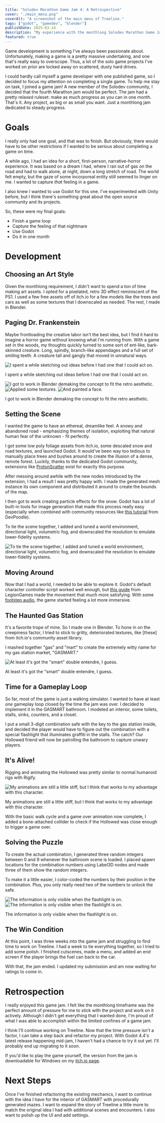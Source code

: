 ```yaml
---
title: "Solodev Marathon Game Jam 4: A Retrospective"
cover: "./main_menu.png"  
coverAlt: "A screenshot of the main menu of Treeline."
tags: ["godot", "gamedev", "blender"]
publishDate: 2025-03-14
description: "My experience with the monthlong Solodev Marathon Game Jam"
featured: true
---
```


Game development is something I've always been passionate about. Unfortunately, making a game is a pretty massive undertaking, and one that's really easy to overscope. Thus, a lot of the solo game projects I've worked on prior are locked away on scattered, dusty hard drives.

I could hardly call myself a game developer with one published game, so I decided to focus my attention on completing a single game. To help me stay on task, I joined a game jam! A new member of the Solodev community, I decided that the fourth Marathon jam would be perfect. The jam had a pretty relaxed ruleset: make as much progress as you can in one month. That's it. Any project, as big or as small you want. Just a monthlong jam dedicated to steady progress.
# Goals
I really only had one goal, and that was to finish. But obviously, there would have to be other restrictions if I wanted to be serious about completing a game on time.

A while ago, I had an idea for a short, first-person, narrative-horror experience. It was based on a dream I had, where I ran out of gas on the road and had to walk alone, at night, down a long stretch of road. The world felt empty, but the gaze of some incorporeal entity still seemed to linger on me. I wanted to capture _that_ feeling in a game.

I also knew I wanted to use Godot for this one. I've experimented with Unity before, but I think there's something great about the open source community and its projects.

So, these were my final goals:
- Finish a game loop
- Capture the feeling of that nightmare
- Use Godot
- Do it in one month
# Development
## Choosing an Art Style
Given the monthlong requirement,  I didn't want to spend a ton of time making art assets. I opted for a pixelated, retro 3D effect reminiscent of the PS1. I used a few free assets off of itch.io for a few models like the trees and cars as well as some textures that I downscaled as needed. The rest, I made in Blender.
## Paging Dr. Frankenstein
Maybe frontloading the creative labor isn't the best idea, but I find it hard to imagine a horror game without knowing what I'm running from. With a game set in the woods, my thoughts quickly turned to some sort of ent-like, bark-skinned creature. Long, spindly, branch-like appendages and a full set of smiling teeth. A creature tall and gangly that moved in unnatural ways.


<div class = "image">

  ![I spent a while sketching out ideas before I had one that I could act on.](./sketch.png)

  <div class="caption">
    I spent a while sketching out ideas before I had one that I could act on.
  </div>

</div>


<div class = "image">

  <div class = "row">
  
  ![I got to work in Blender demaking the concept to fit the retro aesthetic.](./model.png)
  ![Applied some textures.](./textured.png)
  ![And painted a face.](./closeup.png)
  
  </div>

  <div class="caption">
    I got to work in Blender demaking the concept to fit the retro aesthetic.
  </div>

</div>


## Setting the Scene
I wanted the game to have an ethereal, dreamlike feel. A snowy and abandoned road - emphasizing themes of isolation, exploiting that natural human fear of the unknown - fit perfectly.

I got some low poly foliage assets from itch.io, some descaled snow and road textures, and launched Godot. It would've been way too tedious to manually place trees and bushes around to create the illusion of a dense, remote forest. Luckily, thanks to the dedicated Godot community, extensions like [ProtonScatter](https://github.com/HungryProton/scatter) exist for exactly this purpose.

After messing around awhile with the new nodes introduced by the extension, I had a result I was pretty happy with. I made the generated mesh instance its own component and distributed it around to create the bounds of the map.

I then got to work creating particle effects for the snow. Godot has a lot of built-in tools for image generation that made this process really easy (especially when combined with community resources like [this tutorial](https://www.youtube.com/watch?v=n5RAGhxHo28) from DevPoodle).


<div class = "image row">

  <div class="caption">
To tie the scene together, I added and tuned a world environment, directional light, volumetric fog, and downscaled the resolution to emulate lower-fidelity systems. </div>

  ![To tie the scene together, I added and tuned a world environment, directional light, volumetric fog, and downscaled the resolution to emulate lower-fidelity systems.](./hollowed.png)

</div>

## Moving Around
Now that I had a world, I needed to be able to explore it. Godot's default character controller script worked well enough, but [this guide](https://www.youtube.com/watch?v=A3HLeyaBCq4) from LegionGames made the movement that much more satisfying. With some [footstep audio](https://www.youtube.com/watch?v=raAe58RBees), the game started feeling a lot more immersive.
## The Haunted Gas Station
It's a favorite trope of mine. So I made one in Blender. To hone in on the creepiness factor, I tried to stick to gritty, deteriorated textures, like [these] from itch.io's community asset library.

I mashed together "gas" and "mart" to create the extremely witty name for my gas station market, "GASMART." 

<div class = "image">

  ![At least it's got the "smart" double entendre, I guess.](./station.png)

  <div class="caption">
At least it's got the "smart" double entendre, I guess.
  </div>

</div>

## Time for a Gameplay Loop
So far, most of the game is just a walking simulator. I wanted to have at least _one_ gameplay loop closed by the time the jam was over. I decided to implement it in the GASMART bathroom. I modeled an interior, some toilets, stalls, sinks, counters, and a closet.

I put a small 3-digit combination safe with the key to the gas station inside, and decided the player would have to figure out the combination with a special flashlight that illuminates graffiti in the stalls. The catch? Our Hollowed friend will now be patrolling the bathroom to capture unwary players.

## It's Alive!
Rigging and animating the Hollowed was pretty similar to normal humanoid rigs with Rigify. 

<div class = "image row">

  ![My animations are still a little stiff, but I think that works to my advantage with this character.](./hollowed_walk.gif)

  <div class="caption">
My animations are still a little stiff, but I think that works to my advantage with this character.
  </div>

</div>


With the basic walk cycle and a game over animation now complete, I added a bone-attached collider to check if the Hollowed was close enough to trigger a game over.

## Solving the Puzzle
To create the actual combination, I generated three random integers between 0 and 9 whenever the bathroom scene is loaded. I placed spawn locations for the combination numbers using Label3D nodes and made three of them show the random integers.

To make it a little easier, I color-coded the numbers by their position in the combination. Plus, you only really need two of the numbers to unlock the safe.

<div class = "image">

<div class = "row">

  ![The information is only visible when the flashlight is on.](./flashlight_shader.gif)
  ![The information is only visible when the flashlight is on.](./toilet.png)

</div>
  <div class="caption">
    The information is only visible when the flashlight is on.
  </div>

</div>

## The Win Condition
At this point, I was three weeks into the game jam and struggling to find time to work on Treeline. I had a week to tie everything together, so I tried to add some polish. I finished cutscenes, made a menu, and added an end screen if the player brings the fuel can back to the car.

With that, the jam ended. I updated my submission and am now waiting for ratings to come in.
# Retrospection
I really enjoyed this game jam. I felt like the monthlong timeframe was the perfect amount of pressure for me to stick with the project and work on it actively. Although I didn't get everything that I wanted done, I'm proud of what I was able to accomplish within the limited confines of a game jam.

I think I'll continue working on Treeline. Now that the time pressure isn't a factor, I can take a step back and refactor my project. With Godot 4.4's latest release happening mid-jam, I haven't had a chance to try it out yet. I'll probably end up migrating to it soon.

If you'd like to play the game yourself, the version from the jam is downloadable for Windows on my [itch.io page](https://adharmic.itch.io/treeline).

# Next Steps
Once I've finished refactoring the existing mechanics, I want to continue with the idea I have for the interior of GASMART with procedurally generated mazes. I want to expand the story of Treeline a little more to match the original idea I had with additional scenes and encounters. I also want to polish up the UI and add settings.
